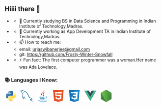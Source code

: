 ## Hiiii there 👋

- - 🌱 Currently studying BS in Data Science and Programming in Indian Institute of Technology,Madras.
- - 🔭 Currently working as App Development TA in Indian Institute of Technology,Madras. 
- - 📫 How to reach me:
  - email: urjaswibanerjee@gmail.com
  - git: https://github.com/Frosty-Winter-Snowfall
- - ⚡ Fun fact: The first computer programmer was a woman.Her name was Ada Lovelace.
 
### 📚 Languages I Know:

<p align="left">
  <img src="https://raw.githubusercontent.com/devicons/devicon/master/icons/python/python-original.svg" alt="Python" width="40" height="40"/> &nbsp;
  <img src="https://raw.githubusercontent.com/devicons/devicon/master/icons/mysql/mysql-original.svg" alt="SQL" width="40" height="40"/> &nbsp;
  <img src="https://raw.githubusercontent.com/devicons/devicon/master/icons/java/java-original.svg" alt="Java" width="40" height="40"/> &nbsp;
  <img src="https://raw.githubusercontent.com/devicons/devicon/master/icons/html5/html5-original.svg" alt="HTML5" width="40" height="40"/> &nbsp;
  <img src="https://raw.githubusercontent.com/devicons/devicon/master/icons/css3/css3-original.svg" alt="CSS3" width="40" height="40"/> &nbsp;
  <img src="https://raw.githubusercontent.com/devicons/devicon/master/icons/vuejs/vuejs-original.svg" alt="Vue.js" width="40" height="40"/> &nbsp;
  <img src="https://raw.githubusercontent.com/devicons/devicon/master/icons/nodejs/nodejs-original.svg" alt="Node.js" width="40" height="40"/>
</p>


<!--
**Frosty-Winter-Snowfall/Frosty-Winter-Snowfall** is a ✨ _special_ ✨ repository because its `README.md` (this file) appears on your GitHub profile.

Here are some ideas to get you started:

- 🔭 I’m currently working on ...
- 🌱 I’m currently learning ...
- 👯 I’m looking to collaborate on ...
- 🤔 I’m looking for help with ...
- 💬 Ask me about ...
- 📫 How to reach me: ...
- 😄 Pronouns: ...
- ⚡ Fun fact: ...
-->
